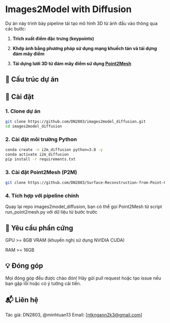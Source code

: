 # Images2Model with Diffusion

Dự án này trình bày pipeline tái tạo mô hình 3D từ ảnh đầu vào thông qua các bước:
1. **Trích xuất điểm đặc trưng (keypoints)**
2. **Khớp ảnh bằng phương pháp sử dụng mạng khuếch tán và tái dựng đám mây điểm**

3. **Tái dựng lưới 3D từ đám mây điểm sử dụng [Point2Mesh](https://github.com/DN2803/Surface-Reconstruction-from-Point-Cloud-Point2Mesh.git)**

## 📂 Cấu trúc dự án



## 🚀 Cài đặt

### 1. Clone dự án
```bash
git clone https://github.com/DN2803/images2model_diffusion.git
cd images2model_diffusion
```
### 2. Cài đặt môi trường Python
```bash
conda create -n i2m_diffusion python=3.8 -y
conda activate i2m_diffusion
pip install -r requirements.txt
```
### 3. Cài đặt Point2Mesh (P2M)
```bash
git clone https://github.com/DN2803/Surface-Reconstruction-from-Point-Cloud-Point2Mesh.git
```

### 4. Tích hợp với pipeline chính
Quay lại repo images2model_diffusion, bạn có thể gọi Point2Mesh từ script run_point2mesh.py với dữ liệu từ bước trước

## 📌 Yêu cầu phần cứng

GPU >= 8GB VRAM (khuyến nghị sử dụng NVIDIA CUDA)

RAM >= 16GB

## 💡 Đóng góp
Mọi đóng góp đều được chào đón! Hãy gửi pull request hoặc tạo issue nếu bạn gặp lỗi hoặc có ý tưởng cải tiến.

## 📬 Liên hệ
Tác giả: DN2803, @minhtuan13
Email: [ntkngann2k3@gmail.com]